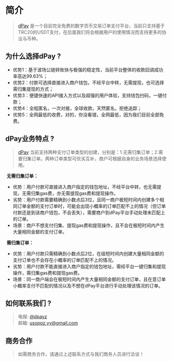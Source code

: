 # 简介

> [dPay](https://os.dpaycoin.com/) 是一个目前完全免费的数字货币交易订单支付平台，当前只支持基于TRC20的USDT支付，在后面我们将会根据用户的使用情况而支持更多的协议与币种。

## 为什么选择dPay ?

- 优势1：基于波场公链转账快与极强的稳定性，当前平台整体的收款回调成功率高达99.63%；
- 优势2：付款可选择直接进入商户钱包，不经平台中转，无需提现，也可选择需归集提现的方式；
- 优势3：便捷快速的API接入方式以及超强的用户体验，支持钱包扫码，一键付款；
- 优势4：全程匿名，一次对接，全球收款，天然匿名，拒绝追踪；
- 优势5：全网最低的收费，对的，你没看错，全网最低，因为我们目前全部免费。

## dPay业务特点 ?
> [dPay](https://os.dpaycoin.com/) 当前支持两种支付订单类型的创建，分别是：1.无需归集订单；2.需要归集订单。两种订单类型可优劣互补，商户可根据自身的业务场景选择使用。

​	**无需归集订单：**

- 优势：用户付款可直接进入商户指定的钱包地址，不经平台中转，也无需提现，无需归集gas费，亦无需提现gas费和提现操作。
- 劣势：用户付款需要精确到小数点后3位，且同一商户极短时间内创建多个相同订单金额的支付订单时，可能会出现小概率的订单匹配不上的情况（但订单付款还是到该商户钱包，不会丢失），需要商户到dPay平台手动处理未匹配上的订单。
- 场景：商户不想支付归集、提现gas费和提现操作，且不会在极短时间内产生大量相同金额的支付订单。

​	**需归集订单：**

- 优势：用户付款只需精确到小数点后2位，在级短时间内创建大量相同金额的支付订单也不会存在小概率的订单匹配不上的情况。
- 劣势：用户付款不能直接进入商户指定的钱包地址，需经平台一键归集和提现操作，需归集gas费和提现gas费。
- 场景：同一商户端会在极短时间内产生大量相同金额的支付订单，且在意订单小概率支付不匹配的情况以及不想在dPay平台进行手动处理该情况的订单。


## 如何联系我们 ?

> 电报: [@dpayz](https://t.me/dpayz) <br>
> 邮箱: <a href="mailto:usoppz.yy@gmail.com" target="_blank">usoppz.yy@gmail.com</a>

## 商务合作

> 如需商务合作，请通过上述联系方式与我们商务人员进行洽谈！